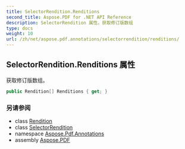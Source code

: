```yaml
---
title: SelectorRendition.Renditions
second_title: Aspose.PDF for .NET API Reference
description: SelectorRendition 属性。获取修订版数组
type: docs
weight: 10
url: /zh/net/aspose.pdf.annotations/selectorrendition/renditions/
---
```

## SelectorRendition.Renditions 属性

获取修订版数组。

```csharp
public Rendition[] Renditions { get; }
```

### 另请参阅

* class [Rendition](../../rendition/)
* class [SelectorRendition](../)
* namespace [Aspose.Pdf.Annotations](../../../aspose.pdf.annotations/)
* assembly [Aspose.PDF](../../../)
